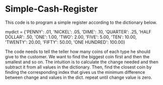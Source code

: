 # Simple-Cash-Register


This code is to program a simple register according to the dictionary below. 

mydict = {'PENNY': .01,
'NICKEL': .05,
'DIME': .10,
'QUARTER': .25,
'HALF DOLLAR': .50,
'ONE': 1.00,
'TWO': 2.00,
'FIVE': 5.00,
'TEN': 10.00,
'TWENTY': 20.00,
'FIFTY': 50.00,
'ONE HUNDRED': 100.00}

The code needs to tell the teller how many coins of each type he should give to the customer.
We want to find the biggest coin first and then the smallest and so on. 
The intuition is to calculate the change needed and then subtract it from all values in the dictionary.
Then, find the closest coin by finding the corresponding index that gives us the minimum difference between change and
values in the dict.
repeat until change value is zero.
